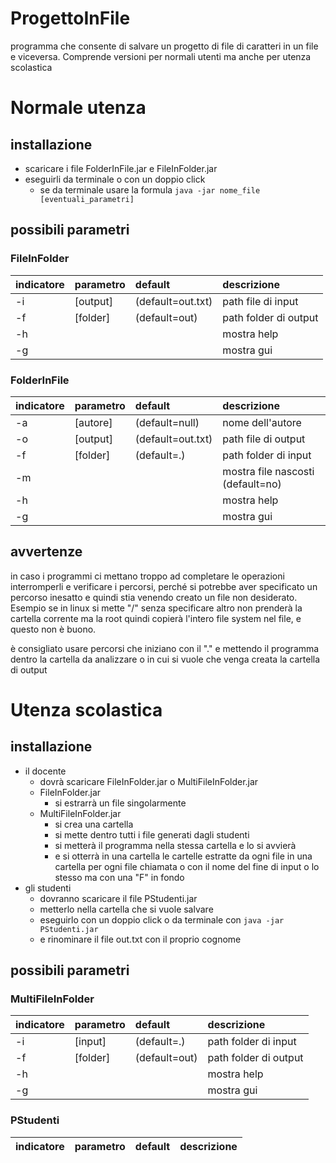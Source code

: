 # ProgettoInFile

programma che consente di salvare un progetto di file di caratteri in un file e viceversa.
Comprende versioni per normali utenti ma anche per utenza scolastica

# Normale utenza

## installazione

- scaricare i file FolderInFile.jar e FileInFolder.jar
- eseguirli da terminale o con un doppio click
	- se da terminale usare la formula ```java -jar nome_file [eventuali_parametri]```

## possibili parametri

### FileInFolder 
| indicatore | parametro | default           | descrizione           |
| :--------- | :-------- | :---------------- | :-------------------- |
| -i         | [output]  | (default=out.txt) | path file di input    |
| -f         | [folder]  | (default=out)     | path folder di output |
| -h         |           |                   | mostra help           |
| -g         |           |                   | mostra gui            |

### FolderInFile

| indicatore | parametro | default           | descrizione                       |
| :--------- | :-------- | :---------------- | :-------------------------------- |
| -a         | [autore]  | (default=null)    | nome dell'autore                  |
| -o         | [output]  | (default=out.txt) | path file di output               |
| -f         | [folder]  | (default=.)       | path folder di input              |
| -m         |           |                   | mostra file nascosti (default=no) |
| -h         |           |                   | mostra help                       |
| -g         |           |                   | mostra gui                        |


## avvertenze  
in caso i programmi ci mettano troppo ad completare le operazioni interromperli e verificare i percorsi, perché si potrebbe aver specificato un percorso inesatto e quindi stia venendo creato un file non desiderato.
Esempio se in linux si mette "/" senza specificare altro non prenderà la cartella corrente ma la root quindi copierà l'intero file system nel file, e questo non è buono.

è consigliato usare percorsi che iniziano con il "." e mettendo il programma dentro la cartella da analizzare o in cui si vuole che venga creata la cartella di output

# Utenza scolastica

## installazione 

- il docente 
	- dovrà scaricare FileInFolder.jar o MultiFileInFolder.jar
	- FileInFolder.jar
		- si estrarrà un file singolarmente
	- MultiFileInFolder.jar
		- si crea una cartella 
		- si mette dentro tutti i file generati dagli studenti
		- si metterà il programma nella stessa cartella e lo si avvierà
		- e si otterrà in una cartella le cartelle estratte da ogni file in una cartella per ogni file chiamata o con il nome del fine di input o lo stesso ma con una "F" in fondo
- gli studenti 
	- dovranno scaricare il file PStudenti.jar 
	- metterlo nella cartella che si vuole salvare
	- eseguirlo con un doppio click o da terminale con ```java -jar PStudenti.jar```
	- e rinominare il file out.txt con il proprio cognome

## possibili parametri

### MultiFileInFolder
| indicatore | parametro | default           | descrizione           |
| :--------- | :-------- | :---------------- | :-------------------- |
| -i         | [input]   | (default=.) 		 | path folder di input  |
| -f         | [folder]  | (default=out)     | path folder di output |
| -h         |           |                   | mostra help           |
| -g         |           |                   | mostra gui            |

### PStudenti

| indicatore | parametro | default           | descrizione                       |
| :--------- | :-------- | :---------------- | :-------------------------------- |
